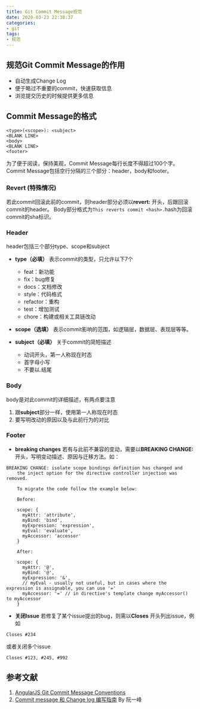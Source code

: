 ```yaml
---
title: Git Commit Message规范
date: 2020-03-23 22:38:37
categories:
- git
tags: 
- 规范
---
```


## 规范Git Commit Message的作用
* 自动生成Change Log
* 便于略过不重要的commit，快速获取信息
* 浏览提交历史的时候提供更多信息

## Commit Message的格式
```
<type>(<scope>): <subject>
<BLANK LINE>
<body>
<BLANK LINE>
<footer>
```
为了便于阅读，保持美观，Commit Message每行长度不得超过100个字。
Commit Message包括空行分隔的三个部分：header，body和footer。

### Revert (特殊情况)
若此commit回滚此前的commit，则header部分必须以**revert:** 开头，后跟回滚commit的header。
Body部分格式为```This reverts commit <hash>.```hash为回滚commit的sha标识。

### Header
header包括三个部分type、scope和subject
* **type（必填）**
表示commit的类型，只允许以下7个
  - feat：新功能
  - fix：bug修复
  - docs：文档修改
  - style：代码格式
  - refactor：重构
  - test：增加测试
  - chore：构建或相关工具链改动

* **scope（选填）**
表示commit影响的范围，如逻辑层，数据层、表现层等等。 

* **subject（必填）**
关于commit的简短描述
  - 动词开头，第一人称现在时态
  - 首字母小写
  - 不要以.结尾

### Body
body是对此commit的详细描述，有两点要注意
1. 跟**subject**部分一样，使用第一人称现在时态
2. 要写明改动的原因以及与此前行为的对比

### Footer
* **breaking changes**
若有与此前不兼容的变动，需要以**BREAKING CHANGE:** 开头，写明变动描述、原因与迁移方法。如：
```
BREAKING CHANGE: isolate scope bindings definition has changed and
    the inject option for the directive controller injection was removed.
    
    To migrate the code follow the example below:
    
    Before:
    
    scope: {
      myAttr: 'attribute',
      myBind: 'bind',
      myExpression: 'expression',
      myEval: 'evaluate',
      myAccessor: 'accessor'
    }
    
    After:
    
    scope: {
      myAttr: '@',
      myBind: '@',
      myExpression: '&',
      // myEval - usually not useful, but in cases where the expression is assignable, you can use '='
      myAccessor: '=' // in directive's template change myAccessor() to myAccessor
    }
```
* **关闭Issue**
若修复了某个issue提出的bug，则需以**Closes** 开头列出issue，例如
```
Closes #234
```
或者关闭多个issue
```
Closes #123, #245, #992
```
## 参考文献
1. [AngularJS Git Commit Message Conventions](https://docs.google.com/document/d/1QrDFcIiPjSLDn3EL15IJygNPiHORgU1_OOAqWjiDU5Y/edit#heading=h.uyo6cb12dt6w)
2. [Commit message 和 Change log 编写指南](https://www.ruanyifeng.com/blog/2016/01/commit_message_change_log.html) By 阮一峰